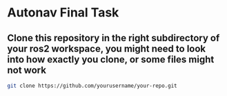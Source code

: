 # Autonav Final Task
## Clone this repository in the right subdirectory of your ros2 workspace, you might need to look into how exactly you clone, or some files might not work
```bash
git clone https://github.com/yourusername/your-repo.git
